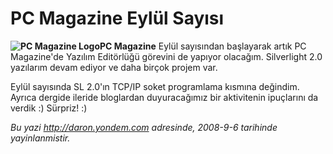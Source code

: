 # PC Magazine Eylül Sayısı
**![PC Magazine
Logo](media/PC_Magazine_Eylul_Sayisi/pcmag_logo.gif)PC
Magazine** Eylül sayısından başlayarak artık PC Magazine'de Yazılım
Editörlüğü görevini de yapıyor olacağım. Silverlight 2.0 yazılarım devam
ediyor ve daha birçok projem var.

Eylül sayısında SL 2.0'ın TCP/IP soket programlama kısmına değindim.
Ayrıca dergide ileride bloglardan duyuracağımız bir aktivitenin
ipuçlarını da verdik :) Sürpriz! :)



*Bu yazi http://daron.yondem.com adresinde, 2008-9-6 tarihinde yayinlanmistir.*
